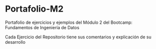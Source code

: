 # Portafolio-M2
Portafolio de ejercicios y ejemplos del Módulo 2 del Bootcamp: Fundamentos de Ingeniería de Datos

Cada Ejercicio del Repositorio tiene sus comentarios y explicación de su desarrollo
